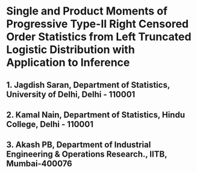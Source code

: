 # Single and Product Moments of Progressive Type-II Right Censored Order Statistics from Left Truncated Logistic Distribution with Application to Inference
## 1.	Jagdish Saran, Department of Statistics, University of Delhi, Delhi - 110001
## 2.	Kamal Nain, Department of Statistics, Hindu College, Delhi - 110001
## 3.	Akash PB, Department of Industrial Engineering & Operations Research., IITB, Mumbai-400076
